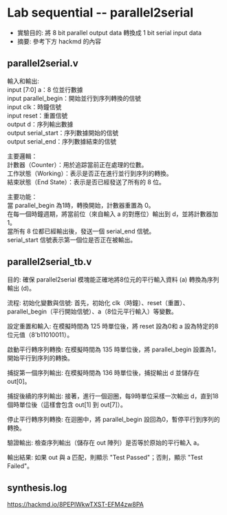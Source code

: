 # Lab sequential -- parallel2serial
* 實驗目的: 將 8 bit parallel output data 轉換成 1 bit serial input data
* 摘要: 參考下方 hackmd 的內容

## parallel2serial.v
輸入和輸出:  
input [7:0] a：8 位並行數據  
input parallel_begin：開始並行到序列轉換的信號  
input clk：時鐘信號  
input reset：重置信號  
output d：序列輸出數據  
output serial_start：序列數據開始的信號  
output serial_end：序列數據結束的信號

主要邏輯：  
計數器（Counter）：用於追踪當前正在處理的位數。  
工作狀態（Working）：表示是否正在進行並行到序列的轉換。  
結束狀態（End State）：表示是否已經發送了所有的 8 位。

主要功能：  
當 parallel_begin 為1時，轉換開始，計數器重置為 0。  
在每一個時鐘週期，將當前位（來自輸入 a 的對應位）輸出到 d，並將計數器加 1。  
當所有 8 位都已經輸出後，發送一個 serial_end 信號。  
serial_start 信號表示第一個位是否正在被輸出。

## parallel2serial_tb.v
目的:
確保 parallel2serial 模塊能正確地將8位元的平行輸入資料 (a) 轉換為序列輸出 (d)。

流程:
初始化變數與信號: 首先，初始化 clk（時鐘）、reset（重置）、parallel_begin（平行開始信號）、a（8位元平行輸入）等變數。

設定重置和輸入: 在模擬時間為 125 時單位後，將 reset 設為0和 a 設為特定的8位元值（8'b11010011）。

啟動平行轉序列轉換: 在模擬時間為 135 時單位後，將 parallel_begin 設置為1，開始平行到序列的轉換。

捕捉第一個序列輸出: 在模擬時間為 136 時單位後，捕捉輸出 d 並儲存在 out[0]。

捕捉後續的序列輸出: 接著，進行一個迴圈，每9時單位采樣一次輸出 d，直到18個時單位後（這樣會包含 out[1] 到 out[7]）。

停止平行轉序列轉換: 在迴圈中，將 parallel_begin 設回為0，暫停平行到序列的轉換。

驗證輸出: 檢查序列輸出（儲存在 out 陣列）是否等於原始的平行輸入 a。

輸出結果: 如果 out 與 a 匹配，則顯示 "Test Passed"；否則，顯示 "Test Failed"。

## synthesis.log
https://hackmd.io/8PEPlWkwTXST-EFM4zw8PA

